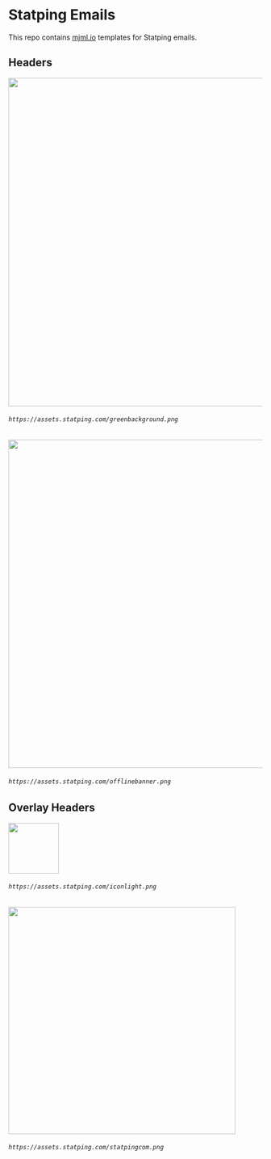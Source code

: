 # Statping Emails

This repo contains [mjml.io](https://mjml.io) templates for Statping emails.


## Headers
<img width="650" src="https://assets.statping.com/greenbackground.png">

###### `https://assets.statping.com/greenbackground.png`

<img width="650" src="https://assets.statping.com/offlinebanner.png">

###### `https://assets.statping.com/offlinebanner.png`

## Overlay Headers

<img width="100" src="https://assets.statping.com/iconlight.png">

###### `https://assets.statping.com/iconlight.png`

<img width="450" src="https://assets.statping.com/statpingcom.png">

###### `https://assets.statping.com/statpingcom.png`

